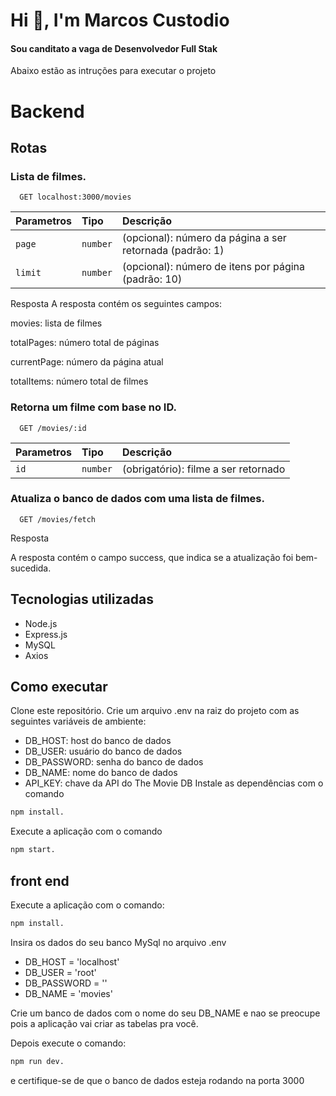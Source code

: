 
# Hi 👋, I'm Marcos Custodio
#### Sou canditato a vaga de Desenvolvedor Full Stak

Abaixo estão as intruções para executar o projeto

# Backend

## Rotas

### Lista de filmes.
```http
  GET localhost:3000/movies
```

| Parametros| Tipo    | Descrição                       |
| :-------- | :------- | :-------------------------------- |
| `page`    | `number` | (opcional): número da página a ser retornada (padrão: 1) |
| `limit`   | `number` | (opcional): número de itens por página (padrão: 10) |


Resposta
A resposta contém os seguintes campos:

movies: lista de filmes

totalPages: número total de páginas

currentPage: número da página atual

totalItems: número total de filmes

### Retorna um filme com base no ID.

```http
  GET /movies/:id
```

| Parametros| Tipo    | Descrição                       |
| :-------- | :------- | :-------------------------------- |
| `id`      | `number` | (obrigatório): filme a ser retornado  |

### Atualiza o banco de dados com uma lista de filmes.
```http
  GET /movies/fetch
```

Resposta

A resposta contém o campo success, que indica se a atualização foi bem-sucedida.



## Tecnologias utilizadas
- Node.js
- Express.js
- MySQL
- Axios

## Como executar
Clone este repositório.
Crie um arquivo .env na raiz do projeto com as seguintes variáveis de ambiente:
- DB_HOST: host do banco de dados
- DB_USER: usuário do banco de dados
- DB_PASSWORD: senha do banco de dados
- DB_NAME: nome do banco de dados
- API_KEY: chave da API do The Movie DB
Instale as dependências com o comando
```bash
npm install.
```
Execute a aplicação com o comando 
```bash
npm start.
```
## front end

Execute a aplicação com o comando:
```bash
npm install.
```

Insira os dados do seu banco MySql no arquivo .env

- DB_HOST = 'localhost'
- DB_USER = 'root'
- DB_PASSWORD = ''
- DB_NAME = 'movies'

Crie um banco de dados com o nome do seu DB_NAME e nao se preocupe pois a aplicação vai criar as tabelas pra você.

Depois execute o comando:

```bash
npm run dev.
```

e certifique-se de que o banco de dados esteja rodando na porta 3000